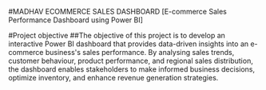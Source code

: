 #MADHAV ECOMMERCE SALES DASHBOARD [E-commerce Sales Performance Dashboard using Power BI]

#Project objective
##The objective of this project is to develop an interactive Power BI dashboard that provides data-driven insights into an e-commerce business's sales performance. By analysing sales trends, customer behaviour, product performance, and regional sales distribution, the dashboard enables stakeholders to make informed business decisions, optimize inventory, and enhance revenue generation strategies.

